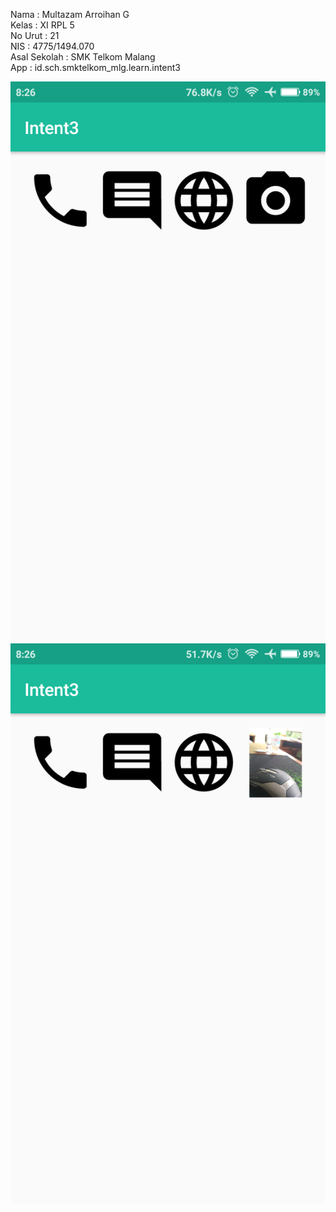 Nama          : Multazam Arroihan G <br>
Kelas         : XI RPL 5 <br>
No Urut       : 21 <br>
NIS           : 4775/1494.070 <br> 
Asal Sekolah  : SMK Telkom Malang <br>
App           : id.sch.smktelkom_mlg.learn.intent3 <br>

![int31](https://github.com/rehanarroihan/Intent3/blob/master/int31.png)
![int32](https://github.com/rehanarroihan/Intent3/blob/master/int32.png)
